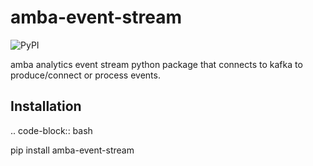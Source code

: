 amba-event-stream
=========

![PyPI](https://img.shields.io/pypi/v/amba-event-stream)

amba analytics event stream python package that connects to kafka to produce/connect or process events.

Installation
------------

.. code-block:: bash

   pip install amba-event-stream